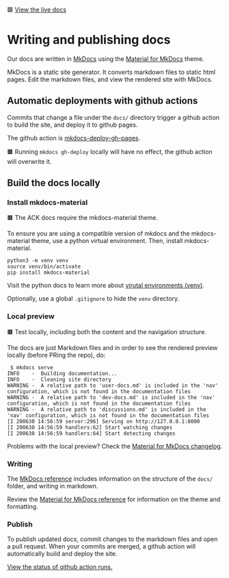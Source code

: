 🟩 [View the live docs](https://aws.github.io/aws-controllers-k8s/)

# Writing and publishing docs

Our docs are written in [MkDocs](https://www.mkdocs.org/) using the [Material for MkDocs](https://squidfunk.github.io/mkdocs-material/) theme. 

MkDocs is a static site generator. It converts markdown files to static html pages. Edit the markdown files, and view the rendered site with MkDocs. 

## Automatic deployments with github actions 

Commits that change a file under the `docs/` directory trigger a github action to build the site, and deploy it to github pages. 

The github action is [mkdocs-deploy-gh-pages](https://github.com/mhausenblas/mkdocs-deploy-gh-pages).

🟧 Running `mkdocs gh-deploy` locally will have no effect, the github action will overwrite it. 

## Build the docs locally

### Install mkdocs-material

🟧 The ACK docs require the mkdocs-material theme. 

To ensure you are using a compatible version of mkdocs and the mkdocs-material theme, use a python virtual environment. Then, install mkdocs-material.

```
python3 -m venv venv 
source venv/bin/activate
pip install mkdocs-material
```

Visit the python docs to learn more about [virutal environments (venv)](https://docs.python.org/3/library/venv.html).

Optionally, use a global `.gitignore` to hide the `venv` directory. 

### Local preview 

🟧 Test locally, including both the content and the navigation structure. 

The docs are just Markdown files and in order to see the rendered preview locally (before PRing the repo), do:

```
 $ mkdocs serve
INFO    -  Building documentation...
INFO    -  Cleaning site directory
WARNING -  A relative path to 'user-docs.md' is included in the 'nav' configuration, which is not found in the documentation files
WARNING -  A relative path to 'dev-docs.md' is included in the 'nav' configuration, which is not found in the documentation files
WARNING -  A relative path to 'discussions.md' is included in the 'nav' configuration, which is not found in the documentation files
[I 200630 14:56:59 server:296] Serving on http://127.0.0.1:8000
[I 200630 14:56:59 handlers:62] Start watching changes
[I 200630 14:56:59 handlers:64] Start detecting changes

```

Problems with the local preview? Check the [Material for MkDocs changelog](https://squidfunk.github.io/mkdocs-material/upgrading/).

### Writing 

The [MkDocs reference](https://www.mkdocs.org/user-guide/writing-your-docs/) includes information on the structure of the `docs/` folder, and writing in markdown.

Review the [Material for MkDocs reference](https://squidfunk.github.io/mkdocs-material/reference/formatting/) for information on the theme and formatting.

### Publish

To publish updated docs, commit changes to the markdown files and open a pull request. When your commits are merged, a github action will automatically build and deploy the site.

[View the status of github action runs.](https://github.com/aws/aws-controllers-k8s/actions)